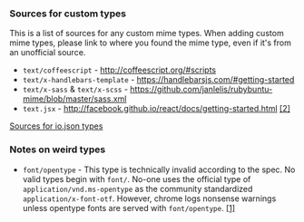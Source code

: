 
### Sources for custom types

This is a list of sources for any custom mime types.
When adding custom mime types, please link to where you found the mime type,
even if it's from an unofficial source.

- `text/coffeescript` - http://coffeescript.org/#scripts
- `text/x-handlebars-template` - https://handlebarsjs.com/#getting-started
- `text/x-sass` & `text/x-scss` - https://github.com/janlelis/rubybuntu-mime/blob/master/sass.xml
- `text.jsx` - http://facebook.github.io/react/docs/getting-started.html [[2]](https://github.com/facebook/react/blob/f230e0a03154e6f8a616e0da1fb3d97ffa1a6472/vendor/browser-transforms.js#L210)

[Sources for io.json types](https://github.com/broofa/node-mime/blob/master/types/node.types)

### Notes on weird types

- `font/opentype` - This type is technically invalid according to the spec. No valid types begin with `font/`. No-one uses the official type of `application/vnd.ms-opentype` as the community standardized `application/x-font-otf`. However, chrome logs nonsense warnings unless opentype fonts are served with `font/opentype`. [[1]](http://stackoverflow.com/questions/2871655/proper-mime-type-for-fonts)
